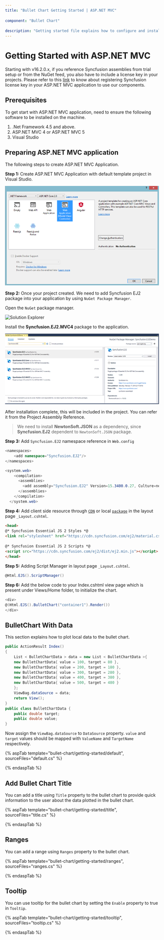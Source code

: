 ```yaml
---
title: "Bullet Chart Getting Started | ASP.NET MVC"

component: "Bullet Chart"

description: "Getting started file explains how to configure and install bullet chart packages and also how to create basic bullet chart, module injections."
---
```


# Getting Started with ASP.NET MVC

Starting with v16.2.0.x, if you reference Syncfusion assemblies from trial setup or from the NuGet feed, you also have to include a license key in your projects. Please refer to this [link](https://help.syncfusion.com/common/essential-studio/licensing/license-key) to know about registering Syncfusion license key in your ASP.NET MVC application to use our components.

## Prerequisites

To get start with ASP.NET MVC application, need to ensure the following software to be installed on the machine.

1. .Net Framework 4.5 and above.
2. ASP.NET MVC 4 or ASP.NET MVC 5
3. Visual Studio

## Preparing ASP.NET MVC application

The following steps to create ASP.NET MVC Application.

**Step 1:** Create ASP.NET MVC Application with default template project in Visual Studio.

![Default Template](./images/default-template.png)

**Step 2:** Once your project created. We need to add Syncfusion EJ2 package into your application by using `NuGet Package Manager`.

Open the `NuGet` package manager.

![Solution Explorer](./images/solution-explorer-mvc.png)

Install the **Syncfusion.EJ2.MVC4** package to the application.

![Nuget Demo](./images/nuget-demo.png)

After installation complete, this will be included in the project. You can refer it from the Project Assembly Reference.

> We need to install **NewtonSoft.JSON** as a dependency, since **Syncfusion.EJ2** dependent to `NewtonSoft.JSON` package.

**Step 3:** Add `Syncfusion.EJ2` namespace reference in `Web.config`

```cs
<namespaces>
    <add namespace="Syncfusion.EJ2"/>
</namespaces>

```

```cs
<system.web>
    <compilation>
      <assemblies>
        <add assembly="Syncfusion.EJ2" Version=15.3400.0.27, Culture=neutral, PublicKeyToken=31BF3856AD364E35"/>
      </assemblies>
    </compilation>
  </system.web>
```

**Step 4:** Add client side resource through [`CDN`](http://ej2.syncfusion.com/15.4.23/documentation/base/deployment.html?lang=typescript#cdn) or local [`package`](https://www.npmjs.com/package/@syncfusion/ej2) in the layout page `_Layout.cshtml`.

```html
<head>
@* Syncfusion Essential JS 2 Styles *@
<link rel="stylesheet" href="https://cdn.syncfusion.com/ej2/material.css" />

@* Syncfusion Essential JS 2 Scripts *@
<script src="https://cdn.syncfusion.com/ej2/dist/ej2.min.js"></script>
</head>
```

**Step 5:** Adding Script Manager in layout page `_Layout.cshtml`.

```cs
@Html.EJS().ScriptManager()
```

**Step 6:** Add the below code to your Index.cshtml view page which is present under Views/Home folder, to initialize the chart.

```cs
<div>
@(Html.EJS().BulletChart("container1").Render())
</div>
```

## BulletChart With Data

This section explains how to plot local data to the bullet chart.

```cs
public ActionResult Index()
{
    List < BulletChartData > data = new List < BulletChartData >{
    new BulletChartData{ value = 100, target = 80 },
    new BulletChartData{ value = 200, target = 180 },
    new BulletChartData{ value = 300, target = 280 },
    new BulletChartData{ value = 400, target = 380 },
    new BulletChartData{ value = 500, target = 480 }
    };
    ViewBag.dataSource = data;
    return View();
}
public class BulletChartData {
    public double target;
    public double value;
}
```

Now assign the `ViewBag.dataSource` to `DataSource` property. `value` and `target` values should be mapped with `ValueName` and `TargetName` respectively.

{% aspTab template="bullet-chart/getting-started/default", sourceFiles="default.cs" %}

{% endaspTab %}

## Add Bullet Chart Title

You can add a title using `Title` property to the bullet chart to provide quick
information to the user about the data plotted in the bullet chart.

{% aspTab template="bullet-chart/getting-started/title", sourceFiles="title.cs" %}

{% endaspTab %}

## Ranges

You can add a range using `Ranges` property to the bullet chart.

{% aspTab template="bullet-chart/getting-started/ranges", sourceFiles="ranges.cs" %}

{% endaspTab %}

## Tooltip

You can use tooltip for the bullet chart by setting the `Enable` property to true in `Tooltip`.

{% aspTab template="bullet-chart/getting-started/tooltip", sourceFiles="tooltip.cs" %}

{% endaspTab %}